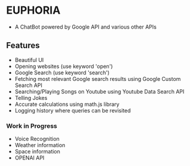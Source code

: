 # EUPHORIA

- A ChatBot powered by Google API and various other APIs

## Features

- Beautiful UI
- Opening websites (use keyword 'open')
- Google Search (use keyword 'search')
- Fetching most relevant Google search results using Google Custom Search API
- Searching/Playing Songs on Youtube using Youtube Data Search API
- Telling Jokes
- Accurate calculations using math.js library
- Logging history where queries can be revisited

### Work in Progress

- Voice Recognition
- Weather information
- Space information
- OPENAI API
